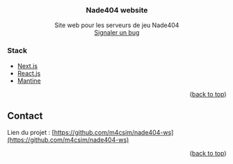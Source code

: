 <div id="top"></div>

<!-- PROJECT LOGO -->
<br />
<div align="center">
  <a href="https://github.com/m4csim/nade404-ws">
    <!-- CONTACT <img src="public/images/FullLogo.png" alt="Logo" width="80" height="80"> -->
  </a>

<h3 align="center">Nade404 website</h3>

  <p align="center">
    Site web pour les serveurs de jeu Nade404
    <br />
    <a href="https://github.com/m4csim/nade404-ws/issues">Signaler un bug</a>
  </p>
</div>

### Stack

* [Next.js](https://nextjs.org/)
* [React.js](https://reactjs.org/)
* [Mantine](https://mantine.dev/)

<p align="right">(<a href="#top">back to top</a>)</p>

<!-- CONTACT -->
## Contact

Lien du projet : [https://github.com/m4csim/nade404-ws](https://github.com/m4csim/nade404-ws)

<p align="right">(<a href="#top">back to top</a>)</p>
